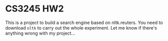 # CS3245 HW2
This is a project to build a search engine based on nltk.reuters.
You need to download `nltk` to carry out the whole experiment.
Let me know if there's anything wrong with my project...
